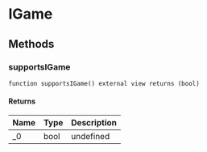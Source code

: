 # IGame









## Methods

### supportsIGame

```solidity
function supportsIGame() external view returns (bool)
```






#### Returns

| Name | Type | Description |
|---|---|---|
| _0 | bool | undefined |




